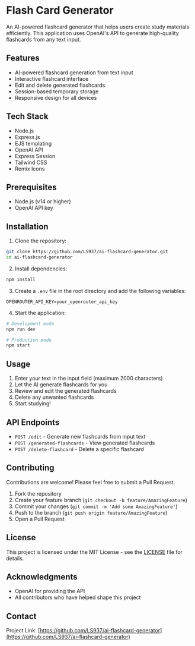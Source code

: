 # Flash Card Generator

An AI-powered flashcard generator that helps users create study materials efficiently. This application uses OpenAI's API to generate high-quality flashcards from any text input.

## Features

- AI-powered flashcard generation from text input
- Interactive flashcard interface
- Edit and delete generated flashcards
- Session-based temporary storage
- Responsive design for all devices

## Tech Stack

- Node.js
- Express.js
- EJS templating
- OpenAI API
- Express Session
- Tailwind CSS
- Remix Icons

## Prerequisites

- Node.js (v14 or higher)
- OpenAI API key

## Installation

1. Clone the repository:
```bash
git clone https://github.com/LS937/ai-flashcard-generator.git
cd ai-flashcard-generator
```

2. Install dependencies:
```bash
npm install
```

3. Create a `.env` file in the root directory and add the following variables:
```
OPENROUTER_API_KEY=your_openrouter_api_key
```

4. Start the application:
```bash
# Development mode
npm run dev

# Production mode
npm start
```

## Usage

1. Enter your text in the input field (maximum 2000 characters)
2. Let the AI generate flashcards for you
3. Review and edit the generated flashcards
4. Delete any unwanted flashcards
5. Start studying!

## API Endpoints

- `POST /edit` - Generate new flashcards from input text
- `POST /generated-flashcards` - View generated flashcards
- `POST /delete-flashcard` - Delete a specific flashcard

## Contributing

Contributions are welcome! Please feel free to submit a Pull Request.

1. Fork the repository
2. Create your feature branch (`git checkout -b feature/AmazingFeature`)
3. Commit your changes (`git commit -m 'Add some AmazingFeature'`)
4. Push to the branch (`git push origin feature/AmazingFeature`)
5. Open a Pull Request

## License

This project is licensed under the MIT License - see the [LICENSE](LICENSE) file for details.

## Acknowledgments

- OpenAI for providing the API
- All contributors who have helped shape this project

## Contact

Project Link: [https://github.com/LS937/ai-flashcard-generator](https://github.com/LS937/ai-flashcard-generator) 